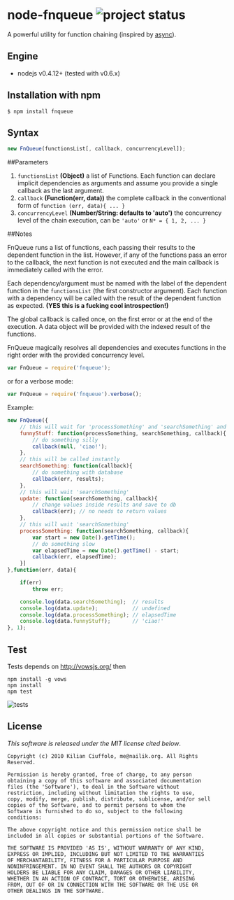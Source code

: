 # node-fnqueue ![project status](http://dl.dropbox.com/u/2208502/maintained.png)

A powerful utility for function chaining (inspired by [async](https://github.com/caolan/async)).

## Engine

- nodejs v0.4.12+ (tested with v0.6.x)

## Installation with npm

    $ npm install fnqueue

## Syntax

```javascript
new FnQueue(functionsList[, callback, concurrencyLevel]);
```
##Parameters

1. `functionsList` __(Object)__ a list of Functions. Each function can declare implicit dependencies as arguments and assume you provide a single callback as the last argument.
2. `callback` __(Function(err, data))__ the complete callback in the conventional form of `function (err, data){ ... }`
3. `concurrencyLevel` __(Number/String: defaults to 'auto')__ the concurrency level of the chain execution, can be `'auto'` or `N* = { 1, 2, ... }`

##Notes

FnQueue runs a list of functions, each passing their results to the dependent function in the list. However, if any of the functions pass an error to the callback, the next function is not executed and the main callback is immediately called with the error.

Each dependency/argument must be named with the label of the dependent function in the `functionsList` (the first constructor argument).
Each function with a dependency will be called with the result of the dependent function as expected. __(YES this is a fucking cool introspection!)__

The global callback is called once, on the first error or at the end of the execution. A data object will be provided with the indexed result of the functions.

FnQueue magically resolves all dependencies and executes functions in the right order with the provided concurrency level.

```javascript
var FnQueue = require('fnqueue');
```
or for a verbose mode:

```javascript
var FnQueue = require('fnqueue').verbose();
```
Example:

```javascript
new FnQueue({
    // this will wait for 'processSomething' and 'searchSomething' and will be called with the respective results
    funnyStuff: function(processSomething, searchSomething, callback){
        // do something silly
        callback(null, 'ciao!');
    },
    // this will be called instantly
    searchSomething: function(callback){
        // do something with database
        callback(err, results);
    },
    // this will wait 'searchSomething'
    update: function(searchSomething, callback){
        // change values inside results and save to db
        callback(err); // no needs to return values
    },
    // this will wait 'searchSomething'
    processSomething: function(searchSomething, callback){
        var start = new Date().getTime();
        // do something slow
        var elapsedTime = new Date().getTime() - start;
        callback(err, elapsedTime);
    }]
},function(err, data){

    if(err)
        throw err;

    console.log(data.searchSomething);  // results
    console.log(data.update);           // undefined
    console.log(data.processSomething); // elapsedTime
    console.log(data.funnyStuff);       // 'ciao!'
}, 1);
```
## Test

Tests depends on http://vowsjs.org/ then

    npm install -g vows
    npm install
    npm test

![tests](http://cl.ly/1R2q3h0G2c3a41303R1I/fnqueue_test_v2.png)

## License

_This software is released under the MIT license cited below_.

    Copyright (c) 2010 Kilian Ciuffolo, me@nailik.org. All Rights Reserved.

    Permission is hereby granted, free of charge, to any person
    obtaining a copy of this software and associated documentation
    files (the 'Software'), to deal in the Software without
    restriction, including without limitation the rights to use,
    copy, modify, merge, publish, distribute, sublicense, and/or sell
    copies of the Software, and to permit persons to whom the
    Software is furnished to do so, subject to the following
    conditions:
    
    The above copyright notice and this permission notice shall be
    included in all copies or substantial portions of the Software.
    
    THE SOFTWARE IS PROVIDED 'AS IS', WITHOUT WARRANTY OF ANY KIND,
    EXPRESS OR IMPLIED, INCLUDING BUT NOT LIMITED TO THE WARRANTIES
    OF MERCHANTABILITY, FITNESS FOR A PARTICULAR PURPOSE AND
    NONINFRINGEMENT. IN NO EVENT SHALL THE AUTHORS OR COPYRIGHT
    HOLDERS BE LIABLE FOR ANY CLAIM, DAMAGES OR OTHER LIABILITY,
    WHETHER IN AN ACTION OF CONTRACT, TORT OR OTHERWISE, ARISING
    FROM, OUT OF OR IN CONNECTION WITH THE SOFTWARE OR THE USE OR
    OTHER DEALINGS IN THE SOFTWARE.